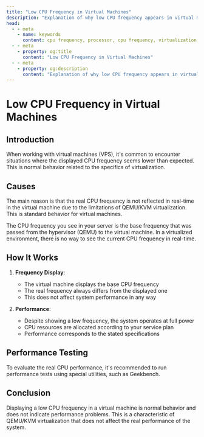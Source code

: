 ```yaml
---
title: "Low CPU Frequency in Virtual Machines"
description: "Explanation of why low CPU frequency appears in virtual machines and how CPU operates in virtualized environments."
head:
  - - meta
    - name: keywords
      content: cpu frequency, processor, cpu frequency, virtualization, kvm, qemu, vps
  - - meta
    - property: og:title
      content: "Low CPU Frequency in Virtual Machines"
  - - meta
    - property: og:description
      content: "Explanation of why low CPU frequency appears in virtual machines and how CPU operates in virtualized environments."
---
```


# Low CPU Frequency in Virtual Machines

## Introduction

When working with virtual machines (VPS), it's common to encounter situations where the displayed CPU frequency seems lower than expected. This is normal behavior related to the specifics of virtualization.

## Causes

The main reason is that the real CPU frequency is not reflected in real-time in the virtual machine due to the limitations of QEMU/KVM virtualization. This is standard behavior for virtual machines.

The CPU frequency you see in your server is the base frequency that was passed from the hypervisor (QEMU) to the virtual machine. In a virtualized environment, there is no way to see the current CPU frequency in real-time.

## How It Works

1. **Frequency Display**: 
   - The virtual machine displays the base CPU frequency
   - The real frequency always differs from the displayed one
   - This does not affect system performance in any way

2. **Performance**:
   - Despite showing a low frequency, the system operates at full power
   - CPU resources are allocated according to your service plan
   - Performance corresponds to the stated specifications

## Performance Testing

To evaluate the real CPU performance, it's recommended to run performance tests using special utilities, such as Geekbench.

## Conclusion

Displaying a low CPU frequency in a virtual machine is normal behavior and does not indicate performance problems. This is a characteristic of QEMU/KVM virtualization that does not affect the real performance of the system.
